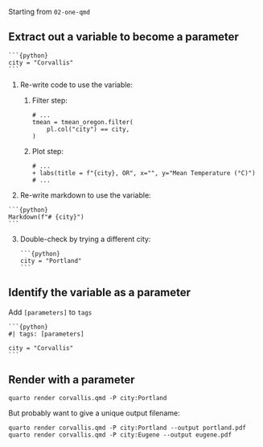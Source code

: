 Starting from `02-one-qmd`

## Extract out a variable to become a parameter

````
```{python}
city = "Corvallis"
```
````

1.  Re-write code to use the variable:

    1.  Filter step:
        ```{python}
        # ...
        tmean = tmean_oregon.filter(
            pl.col("city") == city,
        )
        ```

    2.  Plot step:

        ```{python}
        # ...
        + labs(title = f"{city}, OR", x="", y="Mean Temperature (°C)")
        # ...
        ```

2. Re-write markdown to use the variable:

````
```{python}
Markdown(f"# {city}")
```
````

3.  Double-check by trying a different city:

    ````
    ```{python}
    city = "Portland"
    ``` 
    ````   

## Identify the variable as a parameter

Add `[parameters]` to `tags`

````
```{python}
#| tags: [parameters]

city = "Corvallis"
```
````

## Render with a parameter


```{bash}
quarto render corvallis.qmd -P city:Portland 
```


But probably want to give a unique output filename:

```{bash}
quarto render corvallis.qmd -P city:Portland --output portland.pdf
quarto render corvallis.qmd -P city:Eugene --output eugene.pdf
```

